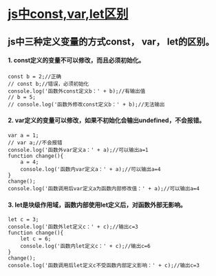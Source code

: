 # [js中const,var,let区别](https://www.cnblogs.com/ksl666/p/5944718.html)

## js中三种定义变量的方式const， var， let的区别。

#### 1. const定义的变量不可以修改，而且必须初始化。
```
const b = 2;//正确
// const b;//错误，必须初始化 
console.log('函数外const定义b：' + b);//有输出值
// b = 5;
// console.log('函数外修改const定义b：' + b);//无法输出 
```

#### 2. var定义的变量可以修改，如果不初始化会输出undefined，不会报错。
```
var a = 1;
// var a;//不会报错
console.log('函数外var定义a：' + a);//可以输出a=1
function change(){
    a = 4;
    console.log('函数内var定义a：' + a);//可以输出a=4
} 
change();
console.log('函数调用后var定义a为函数内部修改值：' + a);//可以输出a=4
```

#### 3. let是块级作用域，函数内部使用let定义后，对函数外部无影响。
```
let c = 3;
console.log('函数外let定义c：' + c);//输出c=3
function change(){
    let c = 6;
    console.log('函数内let定义c：' + c);//输出c=6
} 
change();
console.log('函数调用后let定义c不受函数内部定义影响：' + c);//输出c=3
```
